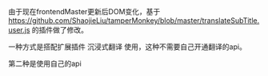 由于现在frontendMaster更新后DOM变化，基于 https://github.com/ShaojieLiu/tamperMonkey/blob/master/translateSubTitle.user.js 的插件做了修改。

一种方式是搭配扩展插件 沉浸式翻译 使用，这种不需要自己开通翻译的api。

第二种是使用自己的api


